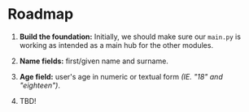 # Roadmap

 1. **Build the foundation:** Initially, we should make sure our `main.py` is working as intended as a main hub for the other modules.

 2. **Name fields:** first/given name and surname.

 3. **Age field:** user's age in numeric or textual form *(IE. "18" and "eighteen")*.

 4. TBD!